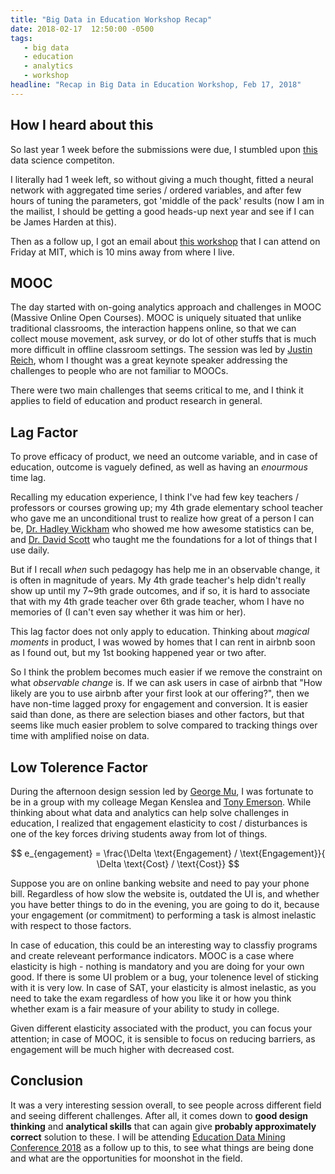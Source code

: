 ```yaml
---
title: "Big Data in Education Workshop Recap"
date: 2018-02-17  12:50:00 -0500
tags:
   - big data
   - education
   - analytics
   - workshop
headline: "Recap in Big Data in Education Workshop, Feb 17, 2018"
---
```


## How I heard about this

So last year 1 week before the submissions were due, I stumbled upon
[this](https://sites.google.com/view/bigdataforeducation/competitions)
 data science competiton.

I literally had 1 week left, so without giving a much thought, fitted a neural network with aggregated time series / ordered variables, and after few hours of tuning the parameters, got 'middle of the pack' results (now I am in the mailist, I should be getting a good heads-up next year and see if I can be James Harden at this).

Then as a follow up, I got an email about [this workshop](https://sites.google.com/view/bigdataforeducation/researcher-training-opportunities/boston-big-data-for-education-conference-february-16) that I can attend on Friday at MIT, which is 10 mins away from where I live.

## MOOC
The day started with on-going analytics approach and challenges in MOOC (Massive Online Open Courses). MOOC is uniquely situated that unlike traditional classrooms, the interaction happens online, so that we can collect mouse movement, ask survey, or do lot of other stuffs that is much more difficult in offline classroom settings. The session was led by [Justin Reich](https://openlearning.mit.edu/about/our-team/justin-reich), whom I thought was a great keynote speaker addressing the challenges to people who are not familiar to MOOCs.

There were two main challenges that seems critical to me, and I think it applies to field of education and product research in general.

## Lag Factor
To prove efficacy of product, we need an outcome variable, and in case of education, outcome is vaguely defined, as well as having an *enourmous* time lag.

Recalling my education experience, I think I've had few key teachers / professors or courses growing up; my 4th grade elementary school teacher who gave me an unconditional trust to realize how great of a person I can be, [Dr. Hadley Wickham](http://hadley.nz/) who showed me how awesome statistics can be, and [Dr. David Scott](http://www.stat.rice.edu/~scottdw/) who taught me the foundations for a lot of things that I use daily.

But if I recall *when* such pedagogy has help me in an observable change, it is often in magnitude of years. My 4th grade teacher's help didn't really show up until my 7~9th grade outcomes, and if so, it is hard to associate that with my 4th grade teacher over 6th grade teacher, whom I have no memories of (I can't even say whether it was him or her).

This lag factor does not only apply to education. Thinking about *magical moments* in product, I was wowed by homes that I can rent in airbnb soon as I found out, but my 1st booking happened year or two after.

So I think the problem becomes much easier if we remove the constraint on what *observable change* is. If we can ask users in case of airbnb that "How likely are you to use airbnb after your first look at our offering?", then we have non-time lagged proxy for engagement and conversion. It is easier said than done, as there are selection biases and other factors, but that seems like much easier problem to solve compared to tracking things over time with amplified noise on data.

## Low Tolerence Factor
During the afternoon design session led by [George Mu](https://startmit.mit.edu/mu_george/), I was fortunate to be in a group with my colleage Megan Kenslea and [Tony Emerson](https://rides.gse.harvard.edu/people/tony-emerson). While thinking about what data and analytics can help solve challenges in education, I realized that engagement elasticity to cost / disturbances is one of the key forces driving students away from lot of things.

$$ e_{engagement} = \frac{\Delta \text{Engagement} / \text{Engagement}}{ \Delta \text{Cost} / \text{Cost}} $$

Suppose you are on online banking website and need to pay your phone bill. Regardless of how slow the website is, outdated the UI is, and whether you have better things to do in the evening, you are going to do it, because your engagement (or commitment) to performing a task is almost inelastic with respect to those factors.

In case of education, this could be an interesting way to classfiy programs and create  releveant performance indicators. MOOC is a case where elasticity is high - nothing is mandatory and you are doing for your own good. If there is some UI problem or a bug, your tolenence level of sticking with it is very low. In case of SAT, your elasticity is almost inelastic, as you need to take the exam regardless of how you like it or how you think whether exam is a fair measure of your ability to study in college.

Given different elasticity associated with the product, you can focus your attention; in case of MOOC, it is sensible to focus on reducing barriers, as engagement will be much higher with decreased cost.


## Conclusion
It was a very interesting session overall, to see people across different field and seeing different challenges. After all, it comes down to **good design thinking** and **analytical skills** that can again give **probably approximately correct** solution to these. I will be attending [Education Data Mining Conference 2018](http://educationaldatamining.org/EDM2018) as a follow up to this, to see what things are being done and what are the opportunities for moonshot in the field.
